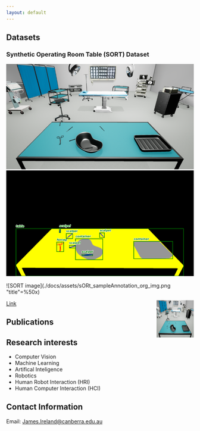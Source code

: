 ```yaml
---
layout: default
---
```


## Datasets
### Synthetic Operating Room Table (SORT) Dataset
 
 ![SORT image](./docs/assets/sORt_sampleAnnotation_org_img.png)
 ![SORT annotations](./docs/assets/sORt_sampleAnnotation_BB_segMask_lbls.png) 
 
 ![SORT image](./docs/assets/sORt_sampleAnnotation_org_img.png "title"=%50x)
 
 
 
 <img align="right" width="100" height="100" src="./docs/assets/sORt_sampleAnnotation_org_img.png">
 
 
<a href="https://james-ireland.github.io/Datasets">Link</a>

## Publications

## Research interests  
* Computer Vision 
* Machine Learning 
* Artifical Inteligence  
* Robotics
* Human Robot Interaction (HRI) 
* Human Computer Interaction (HCI) 

## Contact Information
Email: James.Ireland@canberra.edu.au
